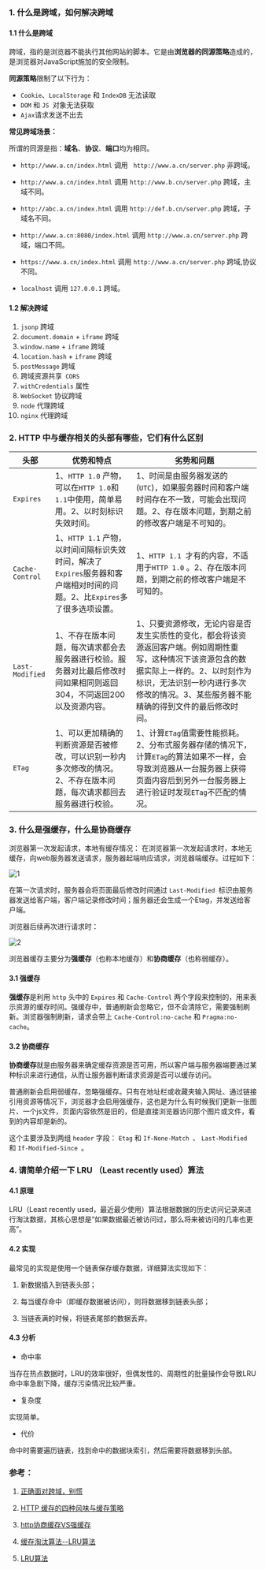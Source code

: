 ### 1. 什么是跨域，如何解决跨域

#### 1.1 什么是跨域

跨域，指的是浏览器不能执行其他网站的脚本。它是由**浏览器的同源策略**造成的，是浏览器对JavaScript施加的安全限制。   

**同源策略**限制了以下行为：   

* `Cookie`、`LocalStorage` 和 `IndexDB` 无法读取   
* `DOM` 和 `JS `对象无法获取    
* `Ajax`请求发送不出去  

**常见跨域场景：**   

所谓的同源是指：**域名**、**协议**、**端口**均为相同。

* `http://www.a.cn/index.html` 调用  ` http://www.a.cn/server.php`  非跨域。   

* `http://www.a.cn/index.html` 调用   `http://www.b.cn/server.php`  跨域，主域不同。   

* `http://abc.a.cn/index.html` 调用   `http://def.b.cn/server.php`  跨域，子域名不同。   

* `http://www.a.cn:8080/index.html` 调用   `http://www.a.cn/server.php`  跨域，端口不同。   

* `https://www.a.cn/index.html` 调用   `http://www.a.cn/server.php`  跨域,协议不同。   

* `localhost` 调用 `127.0.0.1` 跨域。   

#### 1.2 解决跨域

1. `jsonp` 跨域
2. `document.domain` + `iframe` 跨域
3. `window.name` + `iframe` 跨域
4. `location.hash` + `iframe` 跨域
5. `postMessage` 跨域
6. 跨域资源共享` CORS`
7. `withCredentials` 属性
8. `WebSocket` 协议跨域
9. `node` 代理跨域
10. `nginx` 代理跨域

### 2. HTTP 中与缓存相关的头部有哪些，它们有什么区别

|头部|优势和特点|劣势和问题|
|---|---|---|
|`Expires`|1、`HTTP 1.0` 产物，可以在`HTTP 1.0`和`1.1`中使用，简单易用。2、以时刻标识失效时间。|1、时间是由服务器发送的(`UTC`)，如果服务器时间和客户端时间存在不一致，可能会出现问题。2、存在版本问题，到期之前的修改客户端是不可知的。|
|`Cache-Control`|1、`HTTP 1.1` 产物，以时间间隔标识失效时间，解决了`Expires`服务器和客户端相对时间的问题。2、比`Expires`多了很多选项设置。|1、`HTTP 1.1 `才有的内容，不适用于`HTTP 1.0` 。2、存在版本问题，到期之前的修改客户端是不可知的。|
|`Last-Modified`|1、不存在版本问题，每次请求都会去服务器进行校验。服务器对比最后修改时间如果相同则返回304，不同返回200以及资源内容。|1、只要资源修改，无论内容是否发生实质性的变化，都会将该资源返回客户端。例如周期性重写，这种情况下该资源包含的数据实际上一样的。2、以时刻作为标识，无法识别一秒内进行多次修改的情况。3、某些服务器不能精确的得到文件的最后修改时间。|
|`ETag`|1、可以更加精确的判断资源是否被修改，可以识别一秒内多次修改的情况。2、不存在版本问题，每次请求都回去服务器进行校验。|	1、计算`ETag`值需要性能损耗。2、分布式服务器存储的情况下，计算`ETag`的算法如果不一样，会导致浏览器从一台服务器上获得页面内容后到另外一台服务器上进行验证时发现`ETag`不匹配的情况。|


### 3. 什么是强缓存，什么是协商缓存

浏览器第一次发起请求，本地有缓存情况：  在浏览器第一次发起请求时，本地无缓存，向web服务器发送请求，服务器起端响应请求，浏览器端缓存。过程如下：

![1](http://images.pingan8787.com/20190615http1.png)

在第一次请求时，服务器会将页面最后修改时间通过 `Last-Modified `标识由服务器发送给客户端，客户端记录修改时间；服务器还会生成一个Etag，并发送给客户端。

浏览器后续再次进行请求时：

![2](http://images.pingan8787.com/20190615http2.png)

浏览器缓存主要分为**强缓存**（也称本地缓存）和**协商缓存**（也称弱缓存）。

#### 3.1 强缓存

**强缓存**是利用 `http` 头中的 `Expires` 和 `Cache-Control` 两个字段来控制的，用来表示资源的缓存时间。强缓存中，普通刷新会忽略它，但不会清除它，需要强制刷新。浏览器强制刷新，请求会带上 `Cache-Control:no-cache` 和 `Pragma:no-cache`。   

#### 3.2 协商缓存

**协商缓存**就是由服务器来确定缓存资源是否可用，所以客户端与服务器端要通过某种标识来进行通信，从而让服务器判断请求资源是否可以缓存访问。    

普通刷新会启用弱缓存，忽略强缓存。只有在地址栏或收藏夹输入网址、通过链接引用资源等情况下，浏览器才会启用强缓存，这也是为什么有时候我们更新一张图片、一个js文件，页面内容依然是旧的，但是直接浏览器访问那个图片或文件，看到的内容却是新的。

这个主要涉及到两组 `header` 字段： `Etag` 和 `If-None-Match `、 `Last-Modified `和 `If-Modified-Since `。

### 4. 请简单介绍一下 LRU （Least recently used）算法

#### 4.1 原理

LRU（Least recently used，最近最少使用）算法根据数据的历史访问记录来进行淘汰数据，其核心思想是“如果数据最近被访问过，那么将来被访问的几率也更高”。
#### 4.2 实现
最常见的实现是使用一个链表保存缓存数据，详细算法实现如下：

1. 新数据插入到链表头部；

2. 每当缓存命中（即缓存数据被访问），则将数据移到链表头部；

3. 当链表满的时候，将链表尾部的数据丢弃。

#### 4.3 分析
* 命中率

当存在热点数据时，LRU的效率很好，但偶发性的、周期性的批量操作会导致LRU命中率急剧下降，缓存污染情况比较严重。

* 复杂度

实现简单。

* 代价

命中时需要遍历链表，找到命中的数据块索引，然后需要将数据移到头部。


### 参考：
1. [正确面对跨域，别慌](https://juejin.im/post/5a2f92c65188253e2470f16d#heading-20)

2. [HTTP 缓存的四种风味与缓存策略](https://segmentfault.com/a/1190000006689795)

3. [http协商缓存VS强缓存](https://segmentfault.com/a/1190000008956069)

4. [缓存淘汰算法--LRU算法](https://flychao88.iteye.com/blog/1977653)

5. [LRU算法](https://www.jianshu.com/p/d533d8a66795)